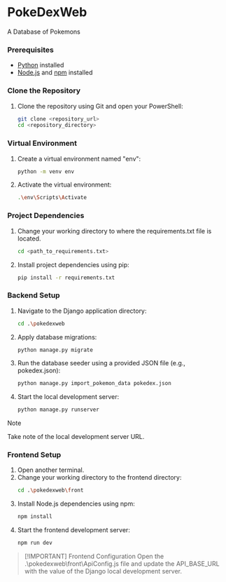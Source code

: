 # PokeDexWeb
 A Database of Pokemons


### Prerequisites
- [Python](https://www.python.org/) installed
- [Node.js](https://nodejs.org/) and [npm](https://www.npmjs.com/) installed

### Clone the Repository
1. Clone the repository using Git and open your PowerShell:
   ```bash
   git clone <repository_url>
   cd <repository_directory>
### Virtual Environment
1. Create a virtual environment named "env":
   ```bash
   python -m venv env
2. Activate the virtual environment:
    ```bash
   .\env\Scripts\Activate
### Project Dependencies
1. Change your working directory to where the requirements.txt file is located.
    ```bash
    cd <path_to_requirements.txt>
2. Install project dependencies using pip:
    ```bash
    pip install -r requirements.txt
### Backend Setup
1. Navigate to the Django application directory:
    ```bash
    cd .\pokedexweb
2. Apply database migrations:
    ```bash
    python manage.py migrate
3. Run the database seeder using a provided JSON file (e.g., pokedex.json):
    ```bash
    python manage.py import_pokemon_data pokedex.json
4. Start the local development server:
    ```bash
    python manage.py runserver
> [!NOTE] 
> Take note of the local development server URL.
### Frontend Setup
1. Open another terminal.
2. Change your working directory to the frontend directory:
    ```bash
    cd .\pokedexweb\front
3. Install Node.js dependencies using npm:
    ```bash
    npm install
4. Start the frontend development server:
    ```bash
    npm run dev

> [!IMPORTANT] Frontend Configuration
> Open the .\pokedexweb\front\ApiConfig.js file and update the API_BASE_URL with the value of the Django local development server.
